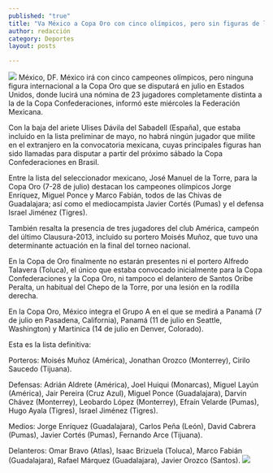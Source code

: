 ```yaml
---
published: "true"
title: "Va México a Copa Oro con cinco olímpicos, pero sin figuras de la selección"
author: redacción
category: Deportes
layout: posts

---
```


![](http://i.imgur.com/exUDA85m.jpg)
México, DF. México irá con cinco campeones olímpicos, pero ninguna figura internacional a la Copa Oro que se disputará en julio en Estados Unidos, donde lucirá una nómina de 23 jugadores completamente distinta a la de la Copa Confederaciones, informó este miércoles la Federación Mexicana.

Con la baja del ariete Ulises Dávila del Sabadell (España), que estaba incluido en la lista preliminar de mayo, no habrá ningún jugador que milite en el extranjero en la convocatoria mexicana, cuyas principales figuras han sido llamadas para disputar a partir del próximo sábado la Copa Confederaciones en Brasil.

Entre la lista del seleccionador mexicano, José Manuel de la Torre, para la Copa Oro (7-28 de julio) destacan los campeones olímpicos Jorge Enríquez, Miguel Ponce y Marco Fabián, todos de las Chivas de Guadalajara; así como el mediocampista Javier Cortés (Pumas) y el defensa Israel Jiménez (Tigres).

También resalta la presencia de tres jugadores del club América, campeón del último Clausura-2013, incluido su portero Moisés Muñoz, que tuvo una determinante actuación en la final del torneo nacional.

En la Copa de Oro finalmente no estarán presentes ni el portero Alfredo Talavera (Toluca), el único que estaba convocado inicialmente para la Copa Confederaciones y la Copa Oro, ni tampoco el delantero de Santos Oribe Peralta, un habitual del Chepo de la Torre, por una lesión en la rodilla derecha.

En la Copa Oro, México integra el Grupo A en el que se medirá a Panamá (7 de julio en Pasadena, California), Panamá (11 de julio en Seattle, Washington) y Martinica (14 de julio en Denver, Colorado).

Esta es la lista definitiva:

Porteros: Moisés Muñoz (América), Jonathan Orozco (Monterrey), Cirilo Saucedo (Tijuana).

Defensas: Adrián Aldrete (América), Joel Huiqui (Monarcas), Miguel Layún (América), Jair Pereira (Cruz Azul), Miguel Ponce (Guadalajara), Darvin Chávez (Monterrey), Leobardo López (Monterrey), Efraín Velarde (Pumas), Hugo Ayala (Tigres), Israel Jiménez (Tigres).

Medios: Jorge Enríquez (Guadalajara), Carlos Peña (León), David Cabrera (Pumas), Javier Cortés (Pumas), Fernando Arce (Tijuana).

Delanteros: Omar Bravo (Atlas), Isaac Brizuela (Toluca), Marco Fabián (Guadalajara), Rafael Márquez (Guadalajara), Javier Orozco (Santos).
![](http://i.imgur.com/j4obcuem.jpg)
